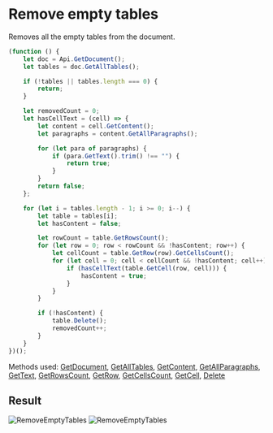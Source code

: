 # Remove empty tables

Removes all the empty tables from the document.

```ts
(function () {
    let doc = Api.GetDocument();
    let tables = doc.GetAllTables();

    if (!tables || tables.length === 0) {
        return;
    }

    let removedCount = 0;
    let hasCellText = (cell) => {
        let content = cell.GetContent();
        let paragraphs = content.GetAllParagraphs();

        for (let para of paragraphs) {
            if (para.GetText().trim() !== "") {
                return true;
            }
        }
        return false;
    };

    for (let i = tables.length - 1; i >= 0; i--) {
        let table = tables[i];
        let hasContent = false;

        let rowCount = table.GetRowsCount();
        for (let row = 0; row < rowCount && !hasContent; row++) {
            let cellCount = table.GetRow(row).GetCellsCount();
            for (let cell = 0; cell < cellCount && !hasContent; cell++) {
                if (hasCellText(table.GetCell(row, cell))) {
                    hasContent = true;
                }
            }
        }

        if (!hasContent) {
            table.Delete();
            removedCount++;
        }
    }
})();
```

Methods used: [GetDocument](/docs/office-api/usage-api/text-document-api/Api/Methods/GetDocument.md), [GetAllTables](/docs/office-api/usage-api/text-document-api/ApiDocument/Methods/GetAllTables.md), [GetContent](/docs/office-api/usage-api/text-document-api/ApiTableCell/Methods/GetContent.md), [GetAllParagraphs](/docs/office-api/usage-api/text-document-api/ApiDocumentContent/Methods/GetAllParagraphs.md), [GetText](/docs/office-api/usage-api/text-document-api/ApiParagraph/Methods/GetText.md), [GetRowsCount](/docs/office-api/usage-api/text-document-api/ApiTable/Methods/GetRowsCount.md), [GetRow](/docs/office-api/usage-api/text-document-api/ApiTable/Methods/GetRow.md), [GetCellsCount](/docs/office-api/usage-api/text-document-api/ApiTableRow/Methods/GetCellsCount.md), [GetCell](/docs/office-api/usage-api/text-document-api/ApiTable/Methods/GetCell.md), [Delete](/docs/office-api/usage-api/text-document-api/ApiTable/Methods/Delete.md)

## Result

![RemoveEmptyTables](/assets/images/plugins/remove-empty-tables.png#gh-light-mode-only)
![RemoveEmptyTables](/assets/images/plugins/remove-empty-tables.dark.png#gh-dark-mode-only)
